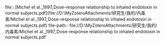 file:: [Michel et al._1997_Dose-response relationship to inhaled endotoxin in normal subjects.pdf](file://D:\MyZoteroAttachments/研究生/我的/内毒素/Michel et al._1997_Dose-response relationship to inhaled endotoxin in normal subjects.pdf)
file-path:: file://D:\MyZoteroAttachments/研究生/我的/内毒素/Michel et al._1997_Dose-response relationship to inhaled endotoxin in normal subjects.pdf
